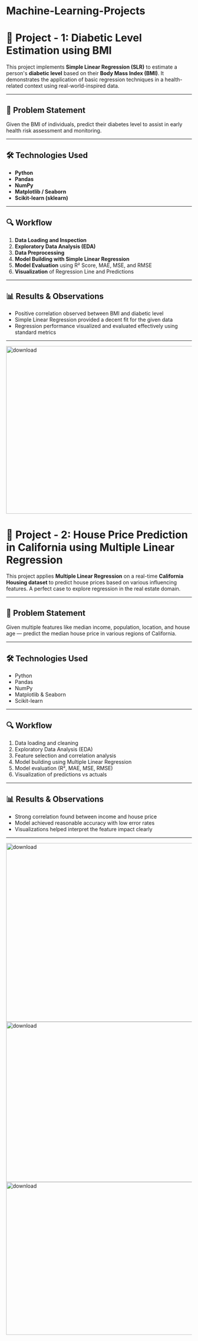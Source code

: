 # Machine-Learning-Projects
# 📌 Project - 1: Diabetic Level Estimation using BMI

This project implements **Simple Linear Regression (SLR)** to estimate a person's **diabetic level** based on their **Body Mass Index (BMI)**. It demonstrates the application of basic regression techniques in a health-related context using real-world-inspired data.

---

## 🧠 Problem Statement

Given the BMI of individuals, predict their diabetes level to assist in early health risk assessment and monitoring.

---

## 🛠️ Technologies Used

- **Python**
- **Pandas**
- **NumPy**
- **Matplotlib / Seaborn**
- **Scikit-learn (sklearn)**

---

## 🔍 Workflow

1. **Data Loading and Inspection**  
2. **Exploratory Data Analysis (EDA)**  
3. **Data Preprocessing**  
4. **Model Building with Simple Linear Regression**  
5. **Model Evaluation** using R² Score, MAE, MSE, and RMSE  
6. **Visualization** of Regression Line and Predictions

---

## 📊 Results & Observations

- Positive correlation observed between BMI and diabetic level  
- Simple Linear Regression provided a decent fit for the given data  
- Regression performance visualized and evaluated effectively using standard metrics

---
<img width="571" height="453" alt="download" src="https://github.com/user-attachments/assets/7bf85bef-d2a7-44af-8314-c3aa2d99e9a0" />

# 📌 Project - 2: House Price Prediction in California using Multiple Linear Regression

This project applies **Multiple Linear Regression** on a real-time **California Housing dataset** to predict house prices based on various influencing features. A perfect case to explore regression in the real estate domain.

---

## 🧠 Problem Statement

Given multiple features like median income, population, location, and house age — predict the median house price in various regions of California.

---

## 🛠️ Technologies Used

- Python  
- Pandas  
- NumPy  
- Matplotlib & Seaborn  
- Scikit-learn

---

## 🔍 Workflow

1. Data loading and cleaning  
2. Exploratory Data Analysis (EDA)  
3. Feature selection and correlation analysis  
4. Model building using Multiple Linear Regression  
5. Model evaluation (R², MAE, MSE, RMSE)  
6. Visualization of predictions vs actuals

---

## 📊 Results & Observations

- Strong correlation found between income and house price  
- Model achieved reasonable accuracy with low error rates  
- Visualizations helped interpret the feature impact clearly

---
<img width="600" height="483" alt="download" src="https://github.com/user-attachments/assets/b8fce21e-24c3-4726-9fe3-0b6f5e89b202" />

<img width="567" height="433" alt="download" src="https://github.com/user-attachments/assets/fd429b2a-1e9b-4085-9dcc-dd14e6271a3f" />

<img width="546" height="413" alt="download" src="https://github.com/user-attachments/assets/07e387a0-243b-4847-a40c-98d6a2dd02df" />



